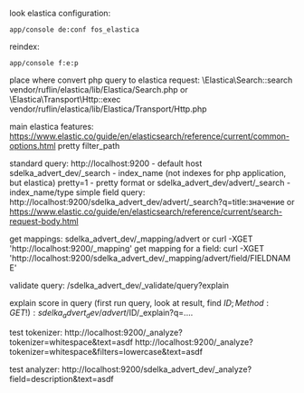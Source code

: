 look elastica configuration:
```
app/console de:conf fos_elastica
```
reindex:
```
app/console f:e:p
```

place where convert php query to elastica request:
\Elastica\Search::search
vendor/ruflin/elastica/lib/Elastica/Search.php
or
\Elastica\Transport\Http::exec
vendor/ruflin/elastica/lib/Elastica/Transport/Http.php

main elastica features:
https://www.elastic.co/guide/en/elasticsearch/reference/current/common-options.html
pretty
filter_path

standard query:
http://localhost:9200  - default host
sdelka_advert_dev/_search - index_name (not indexes for php application, but elastica)
pretty=1 - pretty format
or
sdelka_advert_dev/advert/_search - index_name/type
simple field query:
http://localhost:9200/sdelka_advert_dev/advert/_search?q=title:значение
or
https://www.elastic.co/guide/en/elasticsearch/reference/current/search-request-body.html

get mappings:
sdelka_advert_dev/_mapping/advert
or
curl -XGET 'http://localhost:9200/_mapping'
get mapping for a field:
curl -XGET 'http://localhost:9200/sdelka_advert_dev/_mapping/advert/field/FIELDNAME'

validate query:
/sdelka_advert_dev/_validate/query?explain

explain score in query (first run query, look at result, find $ID; Method: GET!):
sdelka_advert_dev/advert/$ID/_explain?q=....

test tokenizer:
http://localhost:9200/_analyze?tokenizer=whitespace&text=asdf
http://localhost:9200/_analyze?tokenizer=whitespace&filters=lowercase&text=asdf

test analyzer:
http://localhost:9200/sdelka_advert_dev/_analyze?field=description&text=asdf